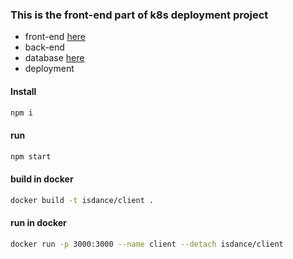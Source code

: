 ### This is the front-end part of k8s deployment project

- front-end [here](https://github.com/isdance/k8s-client)
- back-end
- database [here](https://github.com/isdance/k8s-postgre)
- deployment

#### Install

```js
npm i
```

#### run

```js
npm start
```

#### build in docker

```sh
docker build -t isdance/client .
```

#### run in docker

```sh
docker run -p 3000:3000 --name client --detach isdance/client
```
